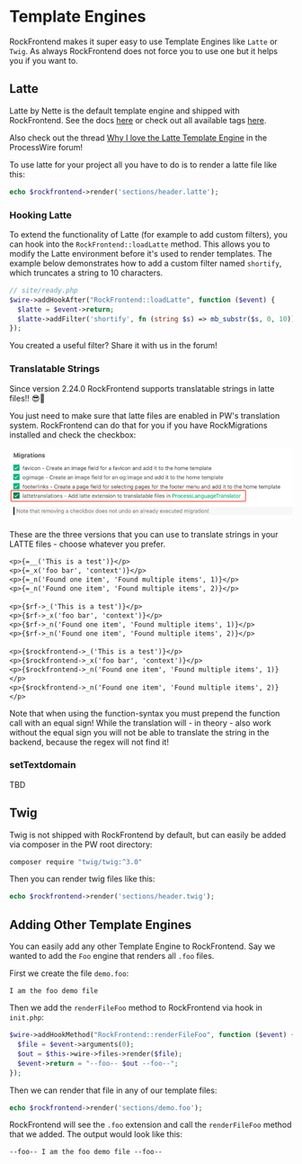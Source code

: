 # Template Engines

RockFrontend makes it super easy to use Template Engines like `Latte` or `Twig`. As always RockFrontend does not force you to use one but it helps you if you want to.

## Latte

Latte by Nette is the default template engine and shipped with RockFrontend. See the docs <a href=https://latte.nette.org/en/>here</a> or check out all available tags <a href=https://latte.nette.org/en/tags>here</a>.

Also check out the thread <a href=https://processwire.com/talk/topic/27367-why-i-love-the-latte-template-engine>Why I love the Latte Template Engine</a> in the ProcessWire forum!

To use latte for your project all you have to do is to render a latte file like this:

```php
echo $rockfrontend->render('sections/header.latte');
```

### Hooking Latte

To extend the functionality of Latte (for example to add custom filters), you can hook into the `RockFrontend::loadLatte` method. This allows you to modify the Latte environment before it's used to render templates. The example below demonstrates how to add a custom filter named `shortify`, which truncates a string to 10 characters.

```php
// site/ready.php
$wire->addHookAfter("RockFrontend::loadLatte", function ($event) {
  $latte = $event->return;
  $latte->addFilter('shortify', fn (string $s) => mb_substr($s, 0, 10));
});
```

You created a useful filter? Share it with us in the forum!

### Translatable Strings

Since version 2.24.0 RockFrontend supports translatable strings in latte files!! 😎🥳

You just need to make sure that latte files are enabled in PW's translation system. RockFrontend can do that for you if you have RockMigrations installed and check the checkbox:

<img src=translations.png class=blur>

These are the three versions that you can use to translate strings in your LATTE files - choose whatever you prefer.

```latte
<p>{=__('This is a test')}</p>
<p>{=_x('foo bar', 'context')}</p>
<p>{=_n('Found one item', 'Found multiple items', 1)}</p>
<p>{=_n('Found one item', 'Found multiple items', 2)}</p>

<p>{$rf->_('This is a test')}</p>
<p>{$rf->_x('foo bar', 'context')}</p>
<p>{$rf->_n('Found one item', 'Found multiple items', 1)}</p>
<p>{$rf->_n('Found one item', 'Found multiple items', 2)}</p>

<p>{$rockfrontend->_('This is a test')}</p>
<p>{$rockfrontend->_x('foo bar', 'context')}</p>
<p>{$rockfrontend->_n('Found one item', 'Found multiple items', 1)}</p>
<p>{$rockfrontend->_n('Found one item', 'Found multiple items', 2)}</p>
```

Note that when using the function-syntax you must prepend the function call with an equal sign! While the translation will - in theory - also work without the equal sign you will not be able to translate the string in the backend, because the regex will not find it!

### setTextdomain

TBD

## Twig

Twig is not shipped with RockFrontend by default, but can easily be added via composer in the PW root directory:

```sh
composer require "twig/twig:^3.0"
```

Then you can render twig files like this:

```php
echo $rockfrontend->render('sections/header.twig');
```

## Adding Other Template Engines

You can easily add any other Template Engine to RockFrontend. Say we wanted to add the `Foo` engine that renders all `.foo` files.

First we create the file `demo.foo`:

```latte
I am the foo demo file
```

Then we add the `renderFileFoo` method to RockFrontend via hook in `init.php`:

```php
$wire->addHookMethod("RockFrontend::renderFileFoo", function ($event) {
  $file = $event->arguments(0);
  $out = $this->wire->files->render($file);
  $event->return = "--foo-- $out --foo--";
});
```

Then we can render that file in any of our template files:

```php
echo $rockfrontend->render('sections/demo.foo');
```

RockFrontend will see the `.foo` extension and call the `renderFileFoo` method that we added. The output would look like this:

```latte
--foo-- I am the foo demo file --foo--
```
